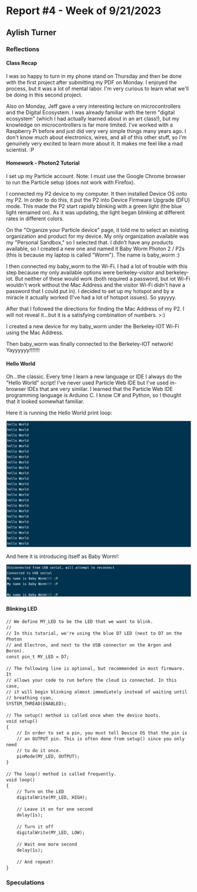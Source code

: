 # Report #4 - Week of 9/21/2023

## Aylish Turner

### Reflections

#### Class Recap

I was so happy to turn in my phone stand on Thursday and then be done with the first project after submitting my PDF on Monday. I enjoyed the process, but it was a lot of mental labor. I'm very curious to learn what we'll be doing in this second project.

Also on Monday, Jeff gave a very interesting lecture on microcontrollers and the Digital Ecosystem. I was already familiar with the term "digital ecosystem" (which I had actually learned about in an art class!), but my knowledge on microcontrollers is far more limited. I've worked with a Raspberry Pi before and just did very very simple things many years ago. I don't know much about electronics, wires, and all of this other stuff, so I'm genuinely very excited to learn more about it. It makes me feel like a mad scientist. :P

#### Homework - Photon2 Tutorial

I set up my Particle account. Note: I must use the Google Chrome browser to run the Particle setup (does not work with Firefox).

I connected my P2 device to my computer. It then installed Device OS onto my P2. In order to do this, it put the P2 into Device Firmware Upgrade (DFU) mode. This made the P2 start rapidly blinking with a green light (the blue light remained on). As it was updating, the light began blinking at different rates in different colors.

On the "Organize your Particle device" page, it told me to select an existing organization and product for my device. My only organization available was my "Personal Sandbox," so I selected that. I didn't have any products available, so I created a new one and named it Baby Worm Photon 2 / P2s (this is because my laptop is called "Worm"). The name is baby_worm :)

I then connected my baby_worm to the Wi-Fi. I had a lot of trouble with this step because my only available options were berkeley-visitor and berkeley-iot. But neither of these would work (both required a password, but iot Wi-Fi wouldn't work without the Mac Address and the visitor Wi-Fi didn't have a password that I could put in). I decided to set up my hotspot and by a miracle it actually worked (I've had a lot of hotspot issues). So yayyyy.

After that I followed the directions for finding the Mac Address of my P2. I will not reveal it...but it is a satisfying combination of numbers. >:)

I created a new device for my baby_worm under the Berkeley-IOT Wi-Fi using the Mac Address.

Then baby_worm was finally connected to the Berkeley-IOT network! Yayyyyyy!!!!!!!

#### Hello World

Oh...the classic. Every time I learn a new language or IDE I always do the "Hello World" script! I've never used Particle Web IDE but I've used in-browser IDEs that are very similar. I learned that the Particle Web IDE programming language is Arduino C. I know C# and Python, so I thought that it looked somewhat familiar.

Here it is running the Hello World print loop:

![](https://github.com/Berkeley-MDes/tdf-fa23-turnipboys/blob/main/weekly-reports/helloWorld.PNG)

And here it is introducing itself as Baby Worm!:

![](https://github.com/Berkeley-MDes/tdf-fa23-turnipboys/blob/main/weekly-reports/babyWorm.PNG)

#### Blinking LED

```
// We define MY_LED to be the LED that we want to blink.
//
// In this tutorial, we're using the blue D7 LED (next to D7 on the Photon
// and Electron, and next to the USB connector on the Argon and Boron).
const pin_t MY_LED = D7;

// The following line is optional, but recommended in most firmware. It
// allows your code to run before the cloud is connected. In this case,
// it will begin blinking almost immediately instead of waiting until
// breathing cyan,
SYSTEM_THREAD(ENABLED);

// The setup() method is called once when the device boots.
void setup()
{
	// In order to set a pin, you must tell Device OS that the pin is
	// an OUTPUT pin. This is often done from setup() since you only need
	// to do it once.
	pinMode(MY_LED, OUTPUT);
}

// The loop() method is called frequently.
void loop()
{
	// Turn on the LED
	digitalWrite(MY_LED, HIGH);

	// Leave it on for one second
	delay(1s);

	// Turn it off
	digitalWrite(MY_LED, LOW);

	// Wait one more second
	delay(1s);

	// And repeat!
}
```

### Speculations
